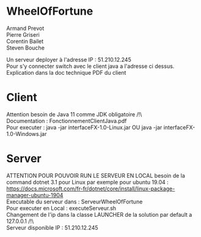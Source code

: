 # WheelOfFortune

Armand Prevot  
Pierre Griseri  
Corentin Bailet  
Steven Bouche  

Un serveur deployer à l'adresse IP : 51.210.12.245  
Pour s'y connecter switch avec le client java a l'adresse ci dessus. Explication dans la doc technique PDF du client  

# Client

Attention besoin de Java 11 comme JDK obligatoire /!\  
Documentation : FonctionnementClientJava.pdf  
Pour executer : java -jar interfaceFX-1.0-Linux.jar OU java -jar interfaceFX-1.0-Windows.jar  

# Server

ATTENTION POUR POUVOIR RUN LE SERVEUR EN LOCAL besoin de la command dotnet 3.1 pour Linux par exemple pour ubuntu 19.04 : https://docs.microsoft.com/fr-fr/dotnet/core/install/linux-package-manager-ubuntu-1904  
Executable du serveur dans : ServeurWheelOfFortune  
Pour executer en Local : executeServeur.sh  
Changement de l'ip dans la classe LAUNCHER de la solution par default a 127.0.0.1 /!\  
Serveur disponible IP : 51.210.12.245 


